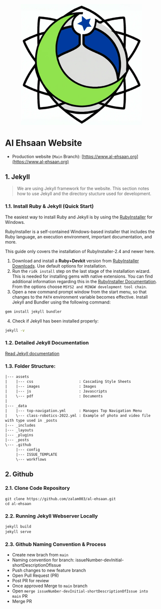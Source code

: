 <div style="text-align: center;">
    <img src="/assets/images/logo.png" width="400">
</div>

# Al Ehsaan Website

- Production website (`Main` Branch): [https://www.al-ehsaan.org](https://www.al-ehsaan.org)


## 1. Jekyll

> We are using Jekyll framework for the website. This section notes how to use Jekyll and the directory stucture used for development.


### 1.1. Install Ruby & Jekyll (Quick Start)

The easiest way to install Ruby and Jekyll is by using the [RubyInstaller](https://rubyinstaller.org/) for Windows.

RubyInstaller is a self-contained Windows-based installer that includes the Ruby language, an execution environment, important documentation, and more.

This guide only covers the installation of RubyInstaller-2.4 and newer here.

1. Download and install a **Ruby+Devkit** version from [RubyInstaller Downloads](https://rubyinstaller.org/downloads/). Use default options for installation.
2. Run the `ridk install` step on the last stage of the installation wizard. This is needed for installing gems with native extensions. You can find additional information regarding this in the [RubyInstaller Documentation](https://github.com/oneclick/rubyinstaller2#using-the-installer-on-a-target-system). From the options choose `MSYS2 and MINGW development tool chain`.
3. Open a new command prompt window from the start menu, so that changes to the `PATH` environment variable becomes effective. Install Jekyll and Bundler using the following command:
```bash
gem install jekyll bundler
```
4. Check if Jekyll has been installed properly: 
```bash
jekyll -v
```


### 1.2. Detailed Jekyll Documentation

[Read Jekyll documentation](https://jekyllrb.com/)

### 1.3. Folder Structure:

```
|--- assets
|    |--- css                     : Cascading Style Sheets
|    |--- images                  : Images
|    |--- js                      : Javascripts
|    \--- pdf                     : Documents
|
|--- _data
|    |--- top-navigation.yml      : Manages Top Navigation Menu
|    \--- class-robotics-2022.yml : Example of photo and video file with type used in _posts
|--- _includes
|--- _layouts
|--- _plugins
|--- _posts
\--- .github
     |--- config
     |--- ISSUE_TEMPLATE
     \--- workflows
```


## 2. Github

### 2.1. Clone Code Repository

```
git clone https://github.com/zalam003/al-ehsaan.git
cd al-ehsaan
```


### 2.2. Running Jekyll Webserver Locally

```bash
jekyll build
jekyll serve
```


### 2.3. Github Naming Convention & Process

- Create new brach from `main`
- Naming convention for branch: issueNumber-devInitial-shortDescriptionOfIssue
- Push changes to new feature branch
- Open Pull Request (PR)
- Post PR for review
- Once approved Merge to `main` branch
- Open `merge issueNumber-devInitial-shortDescriptionOfIssue into main` PR
- Merge PR
